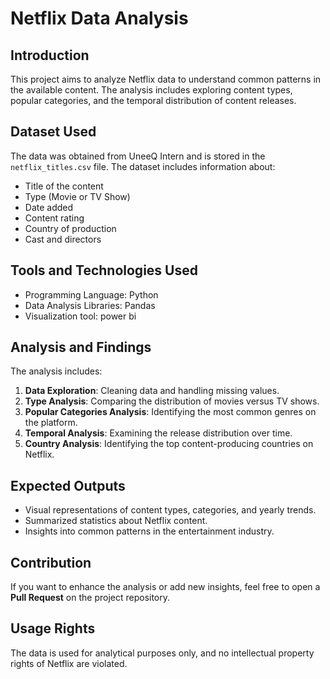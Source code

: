 # Netflix Data Analysis

## Introduction
This project aims to analyze Netflix data to understand common patterns in the available content. The analysis includes exploring content types, popular categories, and the temporal distribution of content releases.

## Dataset Used
The data was obtained from UneeQ Intern and is stored in the `netflix_titles.csv` file. The dataset includes information about:
- Title of the content
- Type (Movie or TV Show)
- Date added
- Content rating
- Country of production
- Cast and directors

## Tools and Technologies Used
- Programming Language: Python
- Data Analysis Libraries: Pandas
- Visualization tool: power bi

## Analysis and Findings
The analysis includes:
1. **Data Exploration**: Cleaning data and handling missing values.
2. **Type Analysis**: Comparing the distribution of movies versus TV shows.
3. **Popular Categories Analysis**: Identifying the most common genres on the platform.
4. **Temporal Analysis**: Examining the release distribution over time.
5. **Country Analysis**: Identifying the top content-producing countries on Netflix.


## Expected Outputs
- Visual representations of content types, categories, and yearly trends.
- Summarized statistics about Netflix content.
- Insights into common patterns in the entertainment industry.

## Contribution
If you want to enhance the analysis or add new insights, feel free to open a **Pull Request** on the project repository.

## Usage Rights
The data is used for analytical purposes only, and no intellectual property rights of Netflix are violated.

